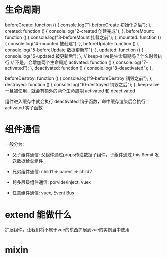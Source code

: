 # 生命周期
beforeCreate: function () {
  console.log("1-beforeCreate 初始化之后");
},
created: function () {
  console.log("2-created 创建完成");
},
beforeMount: function () {
  console.log("3-beforeMount 挂载之前");
},
mounted: function () {
  console.log("4-mounted 被创建");
},
beforeUpdate: function () {
  console.log("5-beforeUpdate 数据更新前");
},
updated: function () {
  console.log("6-updated 被更新后");
},
// keep-alive是生命周期吗？什么时候执行 // 不是。会增加两个生命周期
activated: function () {
  console.log("7-activated");
},
deactivated: function () {
  console.log("8-deactivated");
},

beforeDestroy: function () {
  console.log("9-beforeDestroy 销毁之前");
},
destroyed: function () {
  console.log("10-destroyed 销毁之后");
},
keep-alive一旦被使用，就会有额外的两个生命周期
activated 和 deactivated


组件进入缓存中就会执行 deactivated 钩子函数，命中缓存渲染后会执行
activated 钩子函数


# 组件通信
一般分为:
  - 父子组件通信: 父组件通过props传递数据子组件，子组件通过 this.$emit 发送数据给父组件
  <!-- 子组件能否直接修改props里面的数据？不能，因为props里面是单向数据流 -->
  <!-- $listeners 和 .sync -->

  - 兄弟组件通信: child1 => parent => child2

  - 跨多层级组件通信: porvide/inject, vuex

  - 任意组件通信: vuex, Event Bus


# extend 能做什么
扩展组件，让我们将不属于vue的东西扩展到vue的实例当中使用


# mixin

